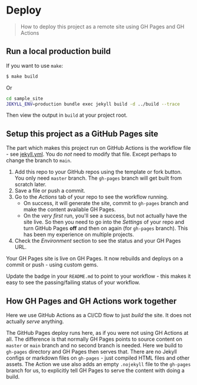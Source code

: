 # Deploy
> How to deploy this project as a remote site using GH Pages and GH Actions


## Run a local production build

If you want to use `make`:

```sh
$ make build
```

Or

```sh
cd sample_site
JEKYLL_ENV=production bundle exec jekyll build -d ../build --trace
```

Then view the output in `build` at your project root.


## Setup this project as a GitHub Pages site

The part which makes this project run on GitHub Actions is the workflow file - see [jekyll.yml](/.github/workflows/jekyll.yml). You do _not_ need to modify that file. Except perhaps to change the branch to `main`.

1. Add this repo to your GitHub repos using the template or fork button. You only need `master` branch. The `gh-pages` branch will get built from scratch later.
2. Save a file or push a commit.
2. Go to the _Actions_ tab of your repo to see the workflow running.
    - On success, it will generate the site, commit to `gh-pages` branch and make the content available GH Pages.
    - On the _very first_ run, you'll see a success, but not actually have the site live. So then you need to go into the _Settings_ of your repo and turn GitHub Pages **off** and then on again (for `gh-pages` branch). This has been my experience on multiple projects.
5. Check the _Environment_ section to see the status and your GH Pages URL.

Your GH Pages site is live on GH Pages. It now rebuilds and deploys on a commit or push - using custom gems.

Update the badge in your `README.md` to point to your workflow - this makes it easy to see the passing/failing status of your workflow.


## How GH Pages and GH Actions work together

Here we use GitHub Actions as a CI/CD flow to just _build_ the site. It does not actually _serve_ anything.

The GitHub Pages deploy runs here, as if you were not using GH Actions at all. The difference is that normally GH Pages points to source content on `master` or `main` branch and no second branch is needed. Here we build to `gh-pages` directory and GH Pages then serves that. There are no Jekyll configs or markdown files on `gh-pages` - just compiled HTML files and other assets. The Action we use also adds an empty `.nojekyll` file to the `gh-pages` branch for us, to explicitly tell GH Pages to serve the content with doing a build.
